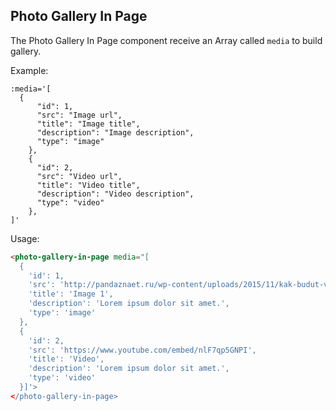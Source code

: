 ## Photo Gallery In Page

The Photo Gallery In Page component receive an Array called `media` to build gallery.

Example:

```
:media='[
  {
      "id": 1,
      "src": "Image url",
      "title": "Image title",
      "description": "Image description",
      "type": "image"
    },
    {
      "id": 2,
      "src": "Video url",
      "title": "Video title",
      "description": "Video description",
      "type": "video"
    },
]'
```

Usage:

```html
<photo-gallery-in-page media="[
  {
    'id': 1,
    'src': 'http://pandaznaet.ru/wp-content/uploads/2015/11/kak-budut-vyglyadet-supergeroi-na-pensii-3.jpg',
    'title': 'Image 1',
    'description': 'Lorem ipsum dolor sit amet.',
    'type': 'image'
  },
  {
    'id': 2,
    'src': 'https://www.youtube.com/embed/nlF7qp5GNPI',
    'title': 'Video',
    'description': 'Lorem ipsum dolor sit amet.',
    'type': 'video'
  }]'>
</photo-gallery-in-page>
```
